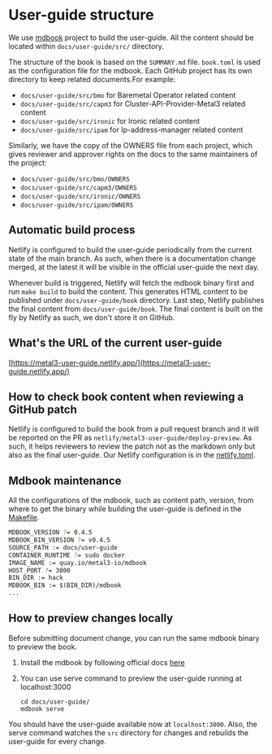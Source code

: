 # User-guide structure

We use [mdbook](https://github.com/rust-lang/mdBook) project to build the user-guide.
All the content should be located within `docs/user-guide/src/` directory.

The structure of the book is based on the `SUMMARY.md` file.
`book.toml` is used as the configuration file for the mdbook.
Each GitHub project has its own directory to keep related documents.For example:

- `docs/user-guide/src/bmo` for Baremetal Operator related content
- `docs/user-guide/src/capm3` for Cluster-API-Provider-Metal3 related content
- `docs/user-guide/src/ironic` for Ironic related content
- `docs/user-guide/src/ipam` for Ip-address-manager related content

Similarly, we have the copy of the OWNERS file from each project, which gives reviewer and approver rights on the docs to the same maintainers of the project:

- `docs/user-guide/src/bmo/OWNERS`
- `docs/user-guide/src/capm3/OWNERS`
- `docs/user-guide/src/ironic/OWNERS`
- `docs/user-guide/src/ipam/OWNERS`

## Automatic build process

Netlify is configured to build the user-guide periodically from the current state of the main branch. As such, when there is a documentation change merged, at the latest it will be visible in the official user-guide the next day.

Whenever build is triggered, Netlify will fetch the mdbook binary first and run `make build` to build the content.
This generates HTML content to be published under `docs/user-guide/book` directory.
Last step, Netlify publishes the final content from `docs/user-guide/book`.
The final content is built on the fly by Netlify as such, we don't store it on GitHub.

## What's the URL of the current user-guide

[https://metal3-user-guide.netlify.app/](https://metal3-user-guide.netlify.app/)

## How to check book content when reviewing a GitHub patch

Netlify is configured to build the book from a pull request branch and it will be reported on the PR as `netlify/metal3-user-guide/deploy-preview`.
As such, it helps reviewers to review the patch not as the markdown only but also as the final user-guide.
Our Netlify configuration is in the [netlify.toml](https://github.com/metal3-io/metal3-docs/blob/main/netlify.toml).

## Mdbook maintenance

All the configurations of the mdbook, such as content path, version, from where to get the binary while building the user-guide is defined in the [Makefile](https://github.com/metal3-io/metal3-docs/blob/main/Makefile).

```sh
MDBOOK_VERSION ?= 0.4.5
MDBOOK_BIN_VERSION ?= v0.4.5
SOURCE_PATH := docs/user-guide
CONTAINER_RUNTIME ?= sudo docker
IMAGE_NAME := quay.io/metal3-io/mdbook
HOST_PORT ?= 3000
BIN_DIR := hack
MDBOOK_BIN := $(BIN_DIR)/mdbook
...
```

## How to preview changes locally

Before submitting document change, you can run the same mdbook binary to preview the book.

1. Install the mdbook by following official docs [here](https://rust-lang.github.io/mdBook/)

1. You can use serve command to preview the user-guide running at localhost:3000

    ```shell
    cd docs/user-guide/
    mdbook serve
    ```

You should have the user-guide available now at `localhost:3000`.
Also, the serve command watches the `src` directory for changes and rebuilds the user-guide for every change.

